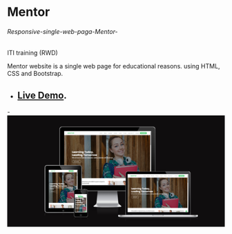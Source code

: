 # Mentor

###### Responsive-single-web-paga-Mentor-
ITI training (RWD)

Mentor website is a single web page for educational reasons.
using HTML, CSS and Bootstrap.

- ## [Live Demo](https://alaa-elomda.github.io/Responsive-single-web-paga-Mentor-/).

-![This is an image](/Screenshot.png)
